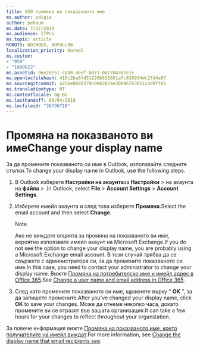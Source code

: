 ```yaml
---
title: 959 промяна на показваното име
ms.author: pdigia
author: pebaum
ms.date: 7/17/2018
ms.audience: ITPro
ms.topic: article
ROBOTS: NOINDEX, NOFOLLOW
localization_priority: Normal
ms.custom:
- "959"
- "1800022"
ms.assetid: 96e2de51-c8b0-4eef-b071-b02784367e1e
ms.openlocfilehash: 410c2ba8fd51220b531651a7c830934dc27d4a07
ms.sourcegitcommit: a256e8680379c006287ae30996763051c4d9ff85
ms.translationtype: MT
ms.contentlocale: bg-BG
ms.lasthandoff: 09/04/2019
ms.locfileid: "36736710"
---
```

# <a name="change-your-display-name"></a><span data-ttu-id="d8ea3-102">Промяна на показваното ви име</span><span class="sxs-lookup"><span data-stu-id="d8ea3-102">Change your display name</span></span>
  
<span data-ttu-id="d8ea3-103">За да промените показваното си име в Outlook, използвайте следните стъпки.</span><span class="sxs-lookup"><span data-stu-id="d8ea3-103">To change your display name in Outlook, use the following steps.</span></span>
  
1. <span data-ttu-id="d8ea3-104">В Outlook изберете **Настройки на акаунта**за **Настройки** \> на акаунта на **файла** \> .</span><span class="sxs-lookup"><span data-stu-id="d8ea3-104">In Outlook, select **File** \> **Account Settings** \> **Account Settings**.</span></span>

2. <span data-ttu-id="d8ea3-105">Изберете имейл акаунта и след това изберете **Промяна**.</span><span class="sxs-lookup"><span data-stu-id="d8ea3-105">Select the email account and then select **Change**.</span></span>

    > [!NOTE]
    > <span data-ttu-id="d8ea3-106">Ако не виждате опцията за промяна на показваното ви име, вероятно използвате имейл акаунт на Microsoft Exchange.</span><span class="sxs-lookup"><span data-stu-id="d8ea3-106">If you do not see the option to change your display name, you are probably using a Microsoft Exchange email account.</span></span> <span data-ttu-id="d8ea3-107">В този случай трябва да се свържете с администратора си, за да промените показваното си име.</span><span class="sxs-lookup"><span data-stu-id="d8ea3-107">In this case, you need to contact your administrator to change your display name.</span></span> <span data-ttu-id="d8ea3-108">Вижте [Промяна на потребителско име и имейл адрес в Office 365](https://docs.microsoft.com/office365/admin/add-users/change-a-user-name-and-email-address).</span><span class="sxs-lookup"><span data-stu-id="d8ea3-108">See [Change a user name and email address in Office 365](https://docs.microsoft.com/office365/admin/add-users/change-a-user-name-and-email-address).</span></span>
  
3. <span data-ttu-id="d8ea3-109">След като промените показваното си име, щракнете върху " **OK** ", за да запишете промените.</span><span class="sxs-lookup"><span data-stu-id="d8ea3-109">After you've changed your display name, click **OK** to save your changes.</span></span> <span data-ttu-id="d8ea3-110">Може да отнеме няколко часа, докато промените ви се отразят във вашата организация.</span><span class="sxs-lookup"><span data-stu-id="d8ea3-110">It can take a few hours for your changes to reflect throughout your organization.</span></span>

<span data-ttu-id="d8ea3-111">За повече информация вижте [Промяна на показваното име, което получателите на имейл виждат](https://support.office.com/article/2b53331a-ba2a-4803-88dc-ac9fe376c8a9.aspx).</span><span class="sxs-lookup"><span data-stu-id="d8ea3-111">For more information, see [Change the display name that email recipients see](https://support.office.com/article/2b53331a-ba2a-4803-88dc-ac9fe376c8a9.aspx).</span></span>
  